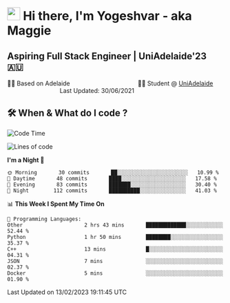 <h1><img src="https://emojis.slackmojis.com/emojis/images/1531849430/4246/blob-sunglasses.gif?1531849430" width="30"/> Hi there, I'm Yogeshvar - aka Maggie</h1>

## Aspiring Full Stack Engineer | UniAdelaide'23 🇦🇺  
🏂🏻  Based on Adelaide &nbsp;&nbsp;&nbsp;&nbsp;&nbsp;&nbsp;&nbsp;&nbsp;&nbsp;&nbsp;&nbsp;&nbsp;&nbsp;&nbsp;&nbsp;&nbsp;&nbsp;&nbsp;&nbsp;&nbsp;&nbsp;&nbsp;&nbsp;&nbsp;&nbsp;&nbsp;&nbsp;&nbsp;&nbsp;&nbsp;&nbsp;&nbsp;&nbsp;&nbsp;&nbsp;&nbsp;&nbsp;&nbsp;&nbsp;👨‍💻 Student @ [UniAdelaide](https://www.adelaide.edu.au)   &nbsp;&nbsp;&nbsp;&nbsp;&nbsp;&nbsp;&nbsp;&nbsp;&nbsp;&nbsp;&nbsp;&nbsp;&nbsp;&nbsp;&nbsp;&nbsp;&nbsp;&nbsp;&nbsp;&nbsp;&nbsp;&nbsp;&nbsp;&nbsp;&nbsp;&nbsp;&nbsp;&nbsp;&nbsp;&nbsp;&nbsp;Last Updated: 30/06/2021

## 🛠 When & What do I code ?  

<!--START_SECTION:waka-->
![Code Time](http://img.shields.io/badge/Code%20Time-1%2C928%20hrs%2037%20mins-blue)

![Lines of code](https://img.shields.io/badge/From%20Hello%20World%20I%27ve%20Written-2%20Million%20lines%20of%20code-blue)

**I'm a Night 🦉** 

```text
🌞 Morning       30 commits       ██░░░░░░░░░░░░░░░░░░░░░░░   10.99 % 
🌆 Daytime       48 commits       ████░░░░░░░░░░░░░░░░░░░░░   17.58 % 
🌃 Evening       83 commits       ███████░░░░░░░░░░░░░░░░░░   30.40 % 
🌙 Night        112 commits       ██████████░░░░░░░░░░░░░░░   41.03 % 

```


📊 **This Week I Spent My Time On** 

```text
💬 Programming Languages: 
Other                    2 hrs 43 mins       █████████████░░░░░░░░░░░░   52.44 % 
Python                   1 hr 50 mins        ████████░░░░░░░░░░░░░░░░░   35.37 % 
C++                      13 mins             █░░░░░░░░░░░░░░░░░░░░░░░░   04.31 % 
JSON                     7 mins              ░░░░░░░░░░░░░░░░░░░░░░░░░   02.37 % 
Docker                   5 mins              ░░░░░░░░░░░░░░░░░░░░░░░░░   01.90 % 

```


 Last Updated on 13/02/2023 19:11:45 UTC
<!--END_SECTION:waka-->

